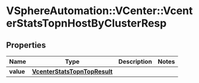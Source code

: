 # VSphereAutomation::VCenter::VcenterStatsTopnHostByClusterResp

## Properties
Name | Type | Description | Notes
------------ | ------------- | ------------- | -------------
**value** | [**VcenterStatsTopnTopResult**](VcenterStatsTopnTopResult.md) |  | 


